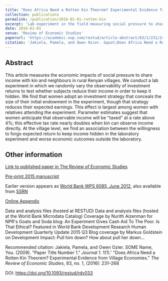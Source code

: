 ```yaml
---
title: "Does Africa Need a Rotten Kin Theorem? Experimental Evidence from Village Economies"
collection: publications
permalink: /publication/2016-01-01-rotten-kin
excerpt: 'Lab experiment in the field measuring social pressure to share income, in Kenya.'
date: 2016-01-01
venue: 'Review of Economic Studies'
paperurl: 'https://academic.oup.com/restud/article-abstract/83/1/231/2461232'
citation: 'Jakiela, Pamela, and Owen Ozier. &quot;Does Africa Need a Rotten Kin Theorem? Experimental Evidence from Village Economies.&quot; <i>The Review of Economic Studies</i>, 83, no. 1, (2016): 231–268'
---
```

## Abstract
This article measures the economic impacts of social pressure to share income with kin and neighbours in rural Kenyan villages. We conduct a lab experiment in which we randomly vary the observability of investment returns to test whether subjects reduce their income in order to keep it hidden. We find that women adopt an investment strategy that conceals the size of their initial endowment in the experiment, though that strategy reduces their expected earnings. This effect is largest among women with relatives attending the experiment. Parameter estimates suggest that women anticipate that observable income will be &quot;taxed&quot; at a rate above 4%; this effective tax rate nearly doubles when kin can observe income directly. At the village level, we find an association between the willingness to forgo expected return to keep income hidden in the laboratory experiment and worse economic outcomes outside the laboratory.


## Other information

[Link to published paper in The Review of Economic Studies](https://academic.oup.com/restud/article-abstract/83/1/231/2461232)

[Pre-print 2015 manuscript](http://owenozier.github.io/files/papers/JakielaOzier-VillageEconomies-2015-06-04.pdf)

Earlier version appears as [World Bank WPS 6085, June 2012](http://documents1.worldbank.org/curated/en/164231468331866866/pdf/WPS6085.pdf), also available from [SSRN](https://papers.ssrn.com/sol3/papers.cfm?abstract_id=2082776)

[Online Appendix](http://owenozier.github.io/files/papers/JakielaOzier-online-appendix-2015-06-03.pdf)

Data and analysis files (hosted at RESTUD)
Data and analysis files (hosted at the World Bank Microdata Catalog)
Coverage by Nurith Aizenman for NPR's Goats and Soda blog: An Experiment Gives Cash Aid To The Poor. Is That Ethical?
Featured in World Bank Development Research Human Development Quarterly Update 2015 Q3
Blog coverage by Markus Goldstein on Development Impact: Pull him down? How about pull her down...

Recommended citation: Jakiela, Pamela, and Owen Ozier. SOME Name, You. (2009). &quot;Paper Title Number 1.&quot; <i>Journal 1</i>. 1(1).' &quot;Does Africa Need a Rotten Kin Theorem? Experimental Evidence from Village Economies.&quot; <i>The Review of Economic Studies</i>, 83, no. 1, (2016): 231–268

DOI: https://doi.org/10.1093/restud/rdv033

